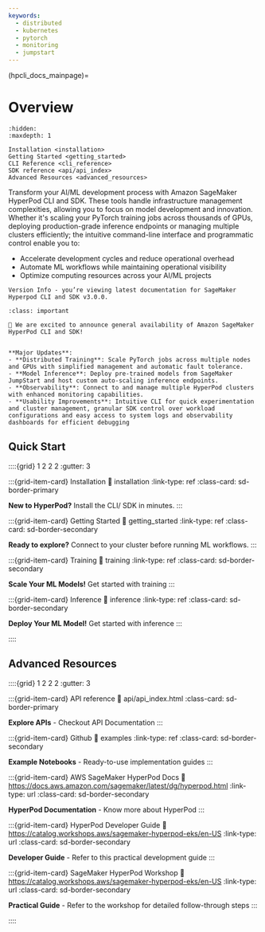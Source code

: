 ```yaml
---
keywords:
  - distributed
  - kubernetes
  - pytorch
  - monitoring
  - jumpstart
---
```


(hpcli_docs_mainpage)=

# Overview

```{toctree}
:hidden:
:maxdepth: 1

Installation <installation>
Getting Started <getting_started>
CLI Reference <cli_reference>
SDK reference <api/api_index>
Advanced Resources <advanced_resources>
```

Transform your AI/ML development process with Amazon SageMaker HyperPod CLI and SDK. These tools handle infrastructure management complexities, allowing you to focus on model development and innovation. Whether it's scaling your PyTorch training jobs across thousands of GPUs, deploying production-grade inference endpoints or managing multiple clusters efficiently; the intuitive command-line interface and programmatic control enable you to:
- Accelerate development cycles and reduce operational overhead
- Automate ML workflows while maintaining operational visibility
- Optimize computing resources across your AI/ML projects


```{note}
Version Info - you’re viewing latest documentation for SageMaker Hyperpod CLI and SDK v3.0.0.
```


```{admonition} What's New
:class: important

🚀 We are excited to announce general availability of Amazon SageMaker HyperPod CLI and SDK!


**Major Updates**:
- **Distributed Training**: Scale PyTorch jobs across multiple nodes and GPUs with simplified management and automatic fault tolerance.
- **Model Inference**: Deploy pre-trained models from SageMaker JumpStart and host custom auto-scaling inference endpoints.
- **Observability**: Connect to and manage multiple HyperPod clusters with enhanced monitoring capabilities.
- **Usability Improvements**: Intuitive CLI for quick experimentation and cluster management, granular SDK control over workload configurations and easy access to system logs and observability dashboards for efficient debugging

```

## Quick Start


::::{grid} 1 2 2 2
:gutter: 3

:::{grid-item-card} Installation
:link: installation
:link-type: ref
:class-card: sd-border-primary

**New to HyperPod?** Install the CLI/ SDK in minutes.
:::

:::{grid-item-card} Getting Started
:link: getting_started
:link-type: ref
:class-card: sd-border-secondary

**Ready to explore?** Connect to your cluster before running ML workflows.
:::

:::{grid-item-card} Training
:link: training
:link-type: ref
:class-card: sd-border-secondary

**Scale Your ML Models!** Get started with training
:::

:::{grid-item-card} Inference
:link: inference
:link-type: ref
:class-card: sd-border-secondary

**Deploy Your ML Model!** Get started with inference
:::

::::

## Advanced Resources

::::{grid} 1 2 2 2
:gutter: 3

:::{grid-item-card} API reference
:link: api/api_index.html
:class-card: sd-border-primary

**Explore APIs** - Checkout API Documentation
:::

:::{grid-item-card} Github
:link: examples
:link-type: ref
:class-card: sd-border-secondary

**Example Notebooks** - Ready-to-use implementation guides
:::

:::{grid-item-card} AWS SageMaker HyperPod Docs
:link: https://docs.aws.amazon.com/sagemaker/latest/dg/hyperpod.html
:link-type: url
:class-card: sd-border-secondary

**HyperPod Documentation** - Know more about HyperPod
:::

:::{grid-item-card} HyperPod Developer Guide
:link: https://catalog.workshops.aws/sagemaker-hyperpod-eks/en-US
:link-type: url
:class-card: sd-border-secondary

**Developer Guide** - Refer to this practical development guide
:::

:::{grid-item-card} SageMaker HyperPod Workshop
:link: https://catalog.workshops.aws/sagemaker-hyperpod-eks/en-US
:link-type: url
:class-card: sd-border-secondary

**Practical Guide** - Refer to the workshop for detailed follow-through steps
:::


::::
